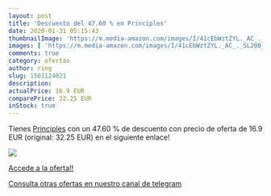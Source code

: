 ```yaml
---
layout: post
title: 'Descuento del 47.60 % en Principles'
date: 2020-01-31 05:15:43
thumbnailImage: 'https://m.media-amazon.com/images/I/41cEbWztZYL._AC_._SL200_.jpg'
images: [ 'https://m.media-amazon.com/images/I/41cEbWztZYL._AC_._SL200_.jpg' ]
comments: true
category: ofertas
author: ring
slug: 1501124021
description:
actualPrice: 16.9 EUR
comparePrice: 32.25 EUR
inStock: true
---
```


Tienes [Principles](https://www.amazon.es/dp/1501124021/?tag=redken-21) con un 47.60 % de descuento con precio de oferta de 16.9 EUR (original: 32.25 EUR) en el siguiente enlace!

[![](https://m.media-amazon.com/images/I/41cEbWztZYL._AC_._SL200_.jpg)](https://www.amazon.es/dp/1501124021/?tag=redken-21)

[Accede a la oferta!!](https://www.amazon.es/dp/1501124021/?tag=redken-21)

[Consulta otras ofertas en nuestro canal de telegram](https://t.me/s/ofertas25)
